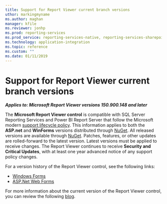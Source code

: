 ```yaml
---
title: Support for Report Viewer current branch versions
uthor: markingmyname
ms.author: maghan
manager: kfile
ms.reviewer: jonhp
ms.prod: reporting-services
ms.prod_service: reporting-services-native, reporting-services-sharepoint
ms.technology: application-integration
ms.topic: reference
ms.custom: ""
ms.date: 01/11/2019
---
```


# Support for Report Viewer current branch versions

**_Applies to: Microsoft Report Viewer versions 150.900.148 and later_**

The **Microsoft Report Viewer control** is compatible with SQL Server Reporting Services and Power BI Report Server that follow the Microsoft modern [support lifecycle policy](https://support.microsoft.com/hub/4095338/microsoft-lifecycle-policy). This information applies to both the **ASP.net** and **WinForms** versions distributed through [NuGet](https://www.nuget.org/). All released versions are available through [NuGet](https://www.nuget.org/). Patches, features, or other updates are rolled-forward to the latest version. Latest versions must be applied to receive changes. The Report Viewer continues to receive **Security and Critical Updates**, with at least one year advanced notice of any support policy changes.

For a version history of the Report Viewer control, see the following links:

- [Windows Forms](https://www.nuget.org/packages/Microsoft.ReportingServices.ReportViewerControl.Winforms/)
- [ASP.Net Web Forms](https://www.nuget.org/packages/Microsoft.ReportingServices.ReportViewerControl.WebForms/)

For more information about the current version of the Report Viewer control, you can review the following [blog](https://blogs.msdn.microsoft.com/sqlrsteamblog/2016/11/30/report-viewer-2016-control-update-now-available/).